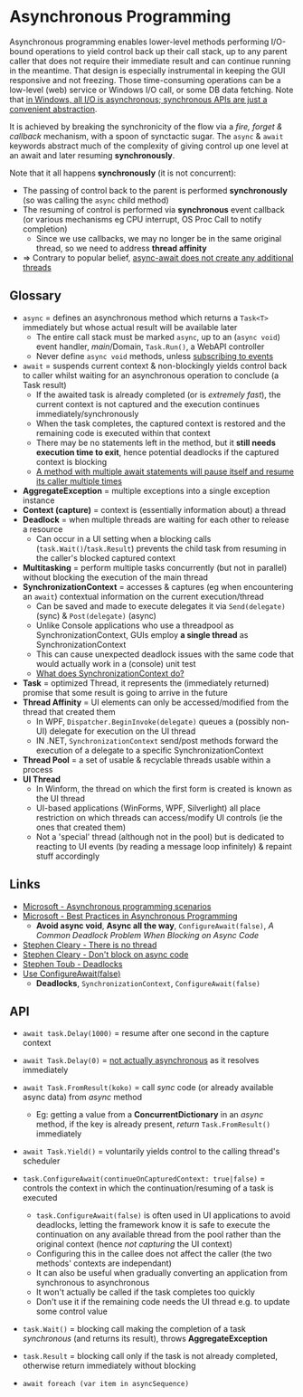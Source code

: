 # Asynchronous Programming

Asynchronous programming enables lower-level methods performing I/O-bound operations to yield control back up their call stack, up to any parent caller that does not require their immediate result and can continue running in the meantime.
That design is especially instrumental in keeping the GUI responsive and not freezing.
Those time-consuming operations can be a low-level (web) service or Windows I/O call, or some DB data fetching.
Note that [in Windows, all I/O is asynchronous; synchronous APIs are just a convenient abstraction](https://stackoverflow.com/a/12484535).

It is achieved by breaking the synchronicity of the flow via a _fire, forget & callback_ mechanism, with a spoon of synctactic sugar.
The `async` & `await` keywords abstract much of the complexity of giving control up one level at an await and later resuming **synchronously**.

Note that it all happens **synchronously** (it is not concurrent):

* The passing of control back to the parent is performed **synchronously** (so was calling the `async` child method)
* The resuming of control is performed via **synchronous** event callback (or various mechanisms eg CPU interrupt, OS Proc Call to notify completion)
  * Since we use callbacks, we may no longer be in the same original thread, so we need to address **thread affinity**
* => Contrary to popular belief, [async-await does not create any additional threads](https://stackoverflow.com/q/37419572)

## Glossary

* `async` = defines an asynchronous method which returns a `Task<T>` immediately but whose actual result will be available later
  * The entire call stack must be marked `async`, up to an (`async void`) event handler, _main_/Domain, `Task.Run()`, a WebAPI controller
  * Never define `async void` methods, unless [subscribing to events](https://stackoverflow.com/a/38241969/3559724)
* `await` = suspends current context & non-blockingly yields control back to caller whilst waiting for an asynchronous operation to conclude (a Task result)
  * If the awaited task is already completed (or is _extremely fast_), the current context is not captured and the execution continues immediately/synchronously
  * When the task completes, the captured context is restored and the remaining code is executed within that context
  * There may be no statements left in the method, but it **still needs execution time to exit**, hence potential deadlocks if the captured context is blocking  
  * [A method with multiple await statements will pause itself and resume its caller multiple times](https://stackoverflow.com/a/18445829)
* **AggregateException** = multiple exceptions into a single exception instance
* **Context (capture)** = context is (essentially information about) a thread
* **Deadlock** = when multiple threads are waiting for each other to release a resource
  * Can occur in a UI setting when a blocking calls (`task.Wait()`/`task.Result`) prevents the child task from resuming in the caller's blocked captured context
* **Multitasking** = perform multiple tasks concurrently (but not in parallel) without blocking the execution of the main thread
* **SynchronizationContext** = accesses & captures (eg when encountering an `await`) contextual information on the current execution/thread
  * Can be saved and made to execute delegates it via `Send(delegate)` (sync) & `Post(delegate)` (async)
  * Unlike Console applications who use a threadpool as SynchronizationContext, GUIs employ **a single thread** as SynchronizationContext
  * This can cause unexpected deadlock issues with the same code that would actually work in a (console) unit test
  * [What does SynchronizationContext do?](https://stackoverflow.com/a/18098557/3559724)
* **Task** = optimized Thread, it represents the (immediately returned) promise that some result is going to arrive in the future
* **Thread Affinity** = UI elements can only be accessed/modified from the thread that created them
  * In WPF, `Dispatcher.BeginInvoke(delegate)` queues a (possibly non-UI) delegate for execution on the UI thread
  * IN .NET, `SynchronizationContext` send/post methods forward the execution of a delegate to a specific SynchronizationContext
* **Thread Pool** = a set of usable & recyclable threads usable within a process
* **UI Thread**
  * In Winform, the thread on which the first form is created is known as the UI thread
  * UI-based applications (WinForms, WPF, Silverlight) all place restriction on which threads can access/modify UI controls (ie the ones that created them)
  * Not a 'special' thread (although not in the pool) but is dedicated to reacting to UI events (by reading a message loop infinitely) & repaint stuff accordingly

## Links

* [Microsoft - Asynchronous programming scenarios](https://docs.microsoft.com/en-us/dotnet/csharp/programming-guide/concepts/async)
* [Microsoft - Best Practices in Asynchronous Programming](https://msdn.microsoft.com/en-us/magazine/jj991977.aspx)
  * **Avoid async void**, **Async all the way**, `ConfigureAwait(false)`, _A Common Deadlock Problem When Blocking on Async Code_
* [Stephen Cleary - There is no thread](http://blog.stephencleary.com/2013/11/there-is-no-thread.html)
* [Stephen Cleary - Don't block on async code](http://blog.stephencleary.com/2012/07/dont-block-on-async-code.html)
* [Stephen Toub - Deadlocks](https://devblogs.microsoft.com/pfxteam/await-and-ui-and-deadlocks-oh-my)
* [Use ConfigureAwait(false)](https://medium.com/bynder-tech/c-why-you-should-use-configureawait-false-in-your-library-code-d7837dce3d7f)
  * **Deadlocks**, `SynchronizationContext`, `ConfigureAwait(false)`

## API

* `await task.Delay(1000)` = resume after one second in the capture context
* `await Task.Delay(0)` = [not actually asynchronous](https://stackoverflow.com/a/33407181/3559724) as it resolves immediately
* `await Task.FromResult(koko)` = call _sync_ code (or already available async data) from _async_ method
  * Eg: getting a value from a **ConcurrentDictionary** in an _async_ method, if the key is already present, _return_ `Task.FromResult()` immediately
* `await Task.Yield()` = voluntarily yields control to the calling thread's scheduler

* `task.ConfigureAwait(continueOnCapturedContext: true|false)` = controls the context in which the continuation/resuming of a task is executed
  * `task.ConfigureAwait(false)` is often used in UI applications to avoid deadlocks, letting the framework know it is safe to execute the continuation on any available thread from the pool rather than the original context (hence _not capturing_ the UI context)
  * Configuring this in the callee does not affect the caller (the two methods' contexts are independant)
  * It can also be useful when gradually converting an application from synchronous to asynchronous
  * It won't actually be called if the task completes too quickly
  * Don't use it if the remaining code needs the UI thread e.g. to update some control value
* `task.Wait()` = blocking call making the completion of a task _synchronous_ (and returns its result), throws **AggregateException**
* `task.Result` = blocking call only if the task is not already completed, otherwise return immediately without blocking

* `await foreach (var item in asyncSequence)`
